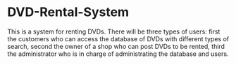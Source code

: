 # DVD-Rental-System

This is a system for renting DVDs. There will be three types of users: first the customers who can access the database of DVDs with 
different types of search, second the owner of a shop who can post DVDs to be rented, third the administrator who is in charge of 
administrating the database and users.
